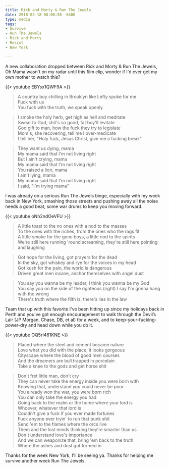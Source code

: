 ```yaml
---
title: Rick and Morty & Run The Jewels
date: 2018-03-18 00:00:58 -0400
type: media
tags:
- Survive
- Run The Jewels
- Rick and Morty
- Resist
- New York

---
```

A new collaboration dropped between Rick and Morty & Run The Jewels, Oh Mama wasn't on my radar until this film clip, wonder if I'd ever get my own mother to watch this?

{{< youtube EBYsx1QWF9A >}}

> A country boy chilling in Brooklyn like Lefty spoke for me<br/>
> Fuck with us<br/>
> You fuck with the truth, we speak openly<br/>

> I smoke the holy herb, get high as hell and meditate<br/>
> Swear to God, shit's so good, fat boy'll levitate<br/>
> God gift to man, how the fuck they try to legislate<br/>
> Mom's, she recovering, tell me I over-medicate<br/>
> I tell her, "Holy fuck, Jesus Christ, give me a fucking break"<br/>

> They want us dying, mama<br/>
> My mama said that I'm not living right<br/>
> But I ain't crying, mama<br/>
> My mama said that I'm not living right<br/>
> You raised a lion, mama<br/>
> I ain't lying, mama<br/>
> My mama said that I'm not living right<br/>
> I said, "I'm trying mama"<br/>

I was already on a serious Run The Jewels binge, especially with my week back in New York, smashing those streets and pushing away all the noise needs a good beat, some war drums to keep you moving forward.

{{< youtube oNh2ndOeVFU >}}

> A little toast to the no ones with a nod to the masses<br/>
> To the ones with the riches, from the ones who the rags fit<br/>
> A little smoke for the gone boys, a little nod to the spirits<br/>
> We're still here running 'round screaming, they're still here pointing and laughing<br/>

> Got hope for the living, got prayers for the dead<br/>
> In the sky, got whiskey and rye for the voices in my head<br/>
> Got kush for the pain, the world is dangerous<br/>
> Driven great men insane, anchor themselves with angel dust<br/>

> You say you wanna be my leader, I think you wanna be my God<br/>
> You say you on the side of the righteous (right) I say I'm gonna hang with the wrong<br/>
> There's truth where the filth is, there's lies in the law<br/>

Team that up with this favorite I've been hitting up since my holidays back in Perth and you've got enough encouragement to walk through the Devil’s Lair (JP Morgan, Chase, DB, et al) for a week, and to keep-your-fucking-power-dry and head down while you do it.

{{< youtube OQ5rI461KNE >}}

> Placed where the steel and cement became nature<br/>
> Love what you did with the place, it looks gorgeous<br/>
> Cityscape where the blood of good men courses<br/>
> And the dreamers are bull trapped in porcelain<br/>
> Take a knee to the gods and get horse shit<br/>

> Don't fret little man, don't cry<br/>
> They can never take the energy inside you were born with<br/>
> Knowing that, understand you could never be poor<br/>
> You already won the war, you were born rich<br/>
> You can only take the energy you had<br/>
> Going back to the realm or the home where your lord is<br/>
> Whoever, whatever that lord is<br/>
> Couldn't give a fuck if you ever made fortunes<br/>
> Fuck anyone ever tryin' to run that punk shit<br/>
> Send 'em to the flames where the orcs live<br/>
> Them and the lost minds thinking they're smarter than us<br/>
> Don't understand love's importance<br/>
> And we can weaponize that, bring 'em back to the truth<br/>
> Where the ashes and dust got formed in<br/>

Thanks for the week New York, I'll be seeing ya. Thanks for helping me survive another week Run The Jewels.
